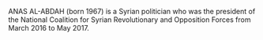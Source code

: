 ANAS AL-ABDAH (born 1967) is a Syrian politician who was the president of the National Coalition for Syrian Revolutionary and Opposition Forces from March 2016 to May 2017.
